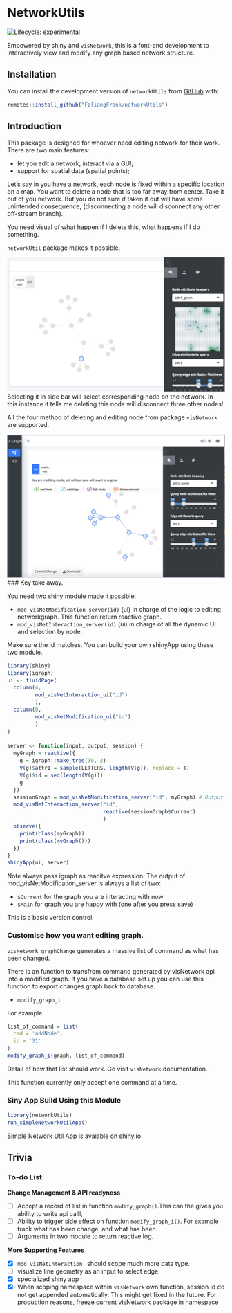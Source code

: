 
<!-- README.md is generated from README.Rmd. Please edit that file -->

# NetworkUtils

<!-- badges: start -->

[![Lifecycle:
experimental](https://img.shields.io/badge/lifecycle-experimental-orange.svg)](https://lifecycle.r-lib.org/articles/stages.html#experimental)
<!-- badges: end -->

Empowered by shiny and `visNetwork`, this is a font-end development to
interactively view and modify any graph based network structure.

## Installation

You can install the development version of `networkUtils` from
[GitHub](https://github.com/) with:

``` r
remotes::install_github("FzliangFrank/networkUtils")
```

## Introduction

This package is designed for whoever need editing network for their
work. There are two main features:

- let you edit a network, interact via a GUI;
- support for spatial data (spatial points);

Let’s say in you have a network, each node is fixed within a specific
location on a map. You want to delete a node that is too far away from
center. Take it out of you network. But you do not sure if taken it out
will have some unintended consequence, (disconnecting a node will
disconnect any other off-stream branch).

You need visual of what happen if I delete this, what happens if I do
something.

`networkUtil` package makes it possible.

![](readme_img/Screenshot%202023-06-10%20at%2016.56.19.png) Selecting it
in side bar will select corresponding node on the network. In this
instance it tells me deleting this node will disconnect three other
nodes!

All the four method of deleting and editing node from package
`visNetwork` are supported.

![](readme_img/Screenshot%202023-06-10%20at%2017.23.15.png) \### Key
take away.

You need two shiny module made it possible:

- `mod_visNetModification_server(id)` (ui) in charge of the logic to
  editing networkgraph. This function return reactive graph.
- `mod_visNetInteraction_server(id)` (ui) in charge of all the dynamic
  UI and selection by node.

Make sure the id matches. You can build your own shinyApp using these
two module.

``` r
library(shiny)
library(igraph)
ui <- fluidPage(
  column(4,
         mod_visNetInteraction_ui("id")
         ),
  column(8, 
         mod_visNetModification_ui("id")
         )  
)

server <- function(input, output, session) {
  myGraph = reactive({
    g = igraph::make_tree(30, 2)
    V(g)$attr1 = sample(LETTERS, length(V(g)), replace = T)
    V(g)$id = seq(length(V(g)))
    g
  })
  sessionGraph = mod_visNetModification_server("id", myGraph) # Output is reactive value
  mod_visNetInteraction_server("id", 
                               reactive(sessionGraph$Current)
                               )
  observe({
    print(class(myGraph))
    print(class(myGraph()))
  })
}
shinyApp(ui, server)
```

Note always pass igraph as reacitve expression. The output of
mod_visNetModification_server is always a list of two:

- `$Current` for the graph you are interacting with now
- `$Main` for graph you are happy with (one after you press save)

This is a basic version control.

### Customise how you want editing graph.

`visNetwork_graphChange` generates a massive list of command as what has
been changed.

There is an function to transfrom command generated by visNetwork api
into a modified graph. If you have a database set up you can use this
function to export changes graph back to database.

- `modify_graph_i`

For example

``` r
list_of_command = list(
  cmd = 'addNode',
  id = '31'
)
modify_graph_i(graph, list_of_command)
```

Detail of how that list should work. Go visit `visNetwork`
documentation.

This function currently only accept one command at a time.

### Siny App Build Using this Module

``` r
library(networkUtils)
run_simpleNetworkUtilApp()
```

[Simple Network Util
App](https://frank-the-tank.shinyapps.io/networkutils/?_ga=2.2760560.1153125338.1680970415-1261124081.1680970415)
is avaiable on shiny.io

## Trivia

### To-do List

**Change Management & API readyness**

- [ ] Accept a record of list in function `modify_graph()`.This can the
  gives you ability to write api calll,
- [ ] Ability to trigger side effect on function `modify_graph_i()`. For
  example track what has been change, and what has been.
- [ ] Arguments in two module to return reactive log.

**More Supporting Features**

- [x] `mod_visNetInteraction_` should scope much more data type.
- [ ] visualize line geometry as an input to select edge.
- [x] specialized shiny app
- [x] When scoping namespace within `visNetwork` own function, session
  id do not get appended automatically. This might get fixed in the
  future. For production reasons, freeze current visNetwork package in
  namespace
